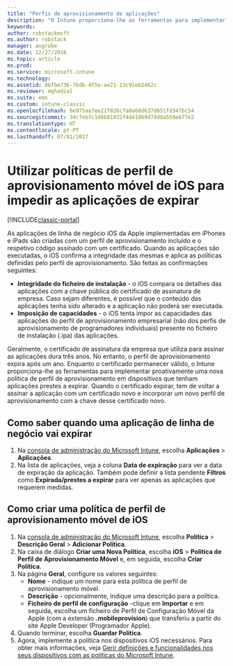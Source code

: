 ```yaml
---
title: "Perfis de aprovisionamento de aplicações"
description: "O Intune proporciona-lhe as ferramentas para implementar proativamente uma nova política de perfil de aprovisionamento em dispositivos que tenham aplicações prestes a expirar."
keywords: 
author: robstackmsft
ms.author: robstack
manager: angrobe
ms.date: 12/27/2016
ms.topic: article
ms.prod: 
ms.service: microsoft-intune
ms.technology: 
ms.assetid: 86fbe736-7bdb-4f5e-ae21-13c91eb2462c
ms.reviewer: mghadial
ms.suite: ems
ms.custom: intune-classic
ms.openlocfilehash: 6e975aa7ee22f826c7a0a60d637d651fd347bc54
ms.sourcegitcommit: 34cfebfc1d8b81032f4d41869d74dda559e677e2
ms.translationtype: HT
ms.contentlocale: pt-PT
ms.lasthandoff: 07/01/2017
---
```

# <a name="use-ios-mobile-provisioning-profile-policies-to-prevent-your-apps-from-expiring"></a>Utilizar políticas de perfil de aprovisionamento móvel de iOS para impedir as aplicações de expirar

[!INCLUDE[classic-portal](../includes/classic-portal.md)]

As aplicações de linha de negócio iOS da Apple implementadas em iPhones e iPads são criadas com um perfil de aprovisionamento incluído e o respetivo código assinado com um certificado. Quando as aplicações são executadas, o iOS confirma a integridade das mesmas e aplica as políticas definidas pelo perfil de aprovisionamento. São feitas as confirmações seguintes:

- **Integridade do ficheiro de instalação** - o iOS compara os detalhes das aplicações com a chave pública do certificado de assinatura de empresa. Caso sejam diferentes, é possível que o conteúdo das aplicações tenha sido alterado e a aplicação não poderá ser executada.
- **Imposição de capacidades** - o iOS tenta impor as capacidades das aplicações do perfil de aprovisionamento empresarial (não dos perfis de aprovisionamento de programadores individuais) presente no ficheiro de instalação (.ipa) das aplicações.


Geralmente, o certificado de assinatura da empresa que utiliza para assinar as aplicações dura três anos. No entanto, o perfil de aprovisionamento expira após um ano. Enquanto o certificado permanecer válido, o Intune proporciona-lhe as ferramentas para implementar proativamente uma nova política de perfil de aprovisionamento em dispositivos que tenham aplicações prestes a expirar.
Quando o certificado expirar, tem de voltar a assinar a aplicação com um certificado novo e incorporar um novo perfil de aprovisionamento com a chave desse certificado novo.



## <a name="how-to-find-out-when-a-line-of-business-app-will-expire"></a>Como saber quando uma aplicação de linha de negócio vai expirar

1. Na [consola de administração do Microsoft Intune](https://manage.microsoft.com), escolha **Aplicações** > **Aplicações**.
2. Na lista de aplicações, veja a coluna **Data de expiração** para ver a data de expiração da aplicação. Também pode definir a lista pendente **Filtros** como **Expirada/prestes a expirar** para ver apenas as aplicações que requerem medidas.

## <a name="how-to-create-an-ios-mobile-provisioning-profile-policy"></a>Como criar uma política de perfil de aprovisionamento móvel de iOS


1. Na [consola de administração do Microsoft Intune](https://manage.microsoft.com), escolha **Política** > **Descrição Geral** > **Adicionar Política**.
2. Na caixa de diálogo **Criar uma Nova Política**, escolha **iOS** > **Política de Perfil de Aprovisionamento Móvel** e, em seguida, escolha **Criar Política**.
3. Na página **Geral**, configure os valores seguintes:
    - **Nome** - indique um nome para esta política de perfil de aprovisionamento móvel.
    - **Descrição** - opcionalmente, indique uma descrição para a política.
    - **Ficheiro de perfil de configuração** -clique em **Importar** e em seguida, escolha um ficheiro de Perfil de Configuração Móvel da Apple (com a extensão **.mobileprovision**) que transferiu a partir do site Apple Developer (Programador Apple).
4. Quando terminar, escolha **Guardar Política**.
5. Agora, implemente a política nos dispositivos iOS necessários. Para obter mais informações, veja [Gerir definições e funcionalidades nos seus dispositivos com as políticas do Microsoft Intune](manage-settings-and-features-on-your-devices-with-microsoft-intune-policies.md).

